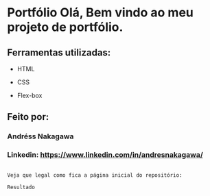 # Portfólio Olá, Bem vindo ao meu projeto de portfólio.

<!--![image](https://user-images.githubusercontent.com/77756047/211304452-220fedf0-f91b-490f-8a65-a60ce860bc5c.png)-->

## Ferramentas utilizadas:

* HTML

* CSS

* Flex-box

## Feito por:

### Andréss Nakagawa

### Linkedin: https://www.linkedin.com/in/andresnakagawa/

```

Veja que legal como fica a página inicial do repositório:

Resultado
